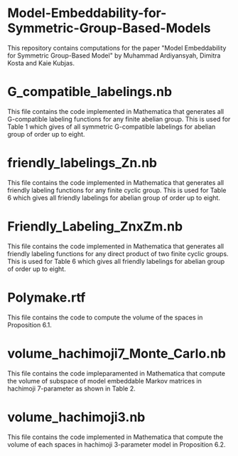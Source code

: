 # Model-Embeddability-for-Symmetric-Group-Based-Models
This repository contains computations for the paper "Model Embeddability for Symmetric Group-Based Model" by Muhammad Ardiyansyah, Dimitra Kosta and Kaie Kubjas.
# G_compatible_labelings.nb
This file contains the code implemented in Mathematica that generates all G-compatible labeling functions for any finite abelian group. This is used for Table 1 which gives of all symmetric G-compatible labelings for abelian group of order up to eight.
# friendly_labelings_Zn.nb
This file contains the code implemented in Mathematica that  generates all friendly labeling functions for any finite cyclic group. This is used for Table 6 which gives all friendly labelings for abelian group of order up to eight.
# Friendly_Labeling_ZnxZm.nb
This file contains the code implemented in Mathematica that  generates all friendly labeling functions for any direct product of two finite cyclic groups. This is used for Table 6 which gives all friendly labelings for abelian group of order up to eight.
# Polymake.rtf
This file contains the code to compute the volume of the spaces in Proposition 6.1.
# volume_hachimoji7_Monte_Carlo.nb
This file contains the code impleparamented in Mathematica that compute the volume of subspace of model embeddable Markov matrices in hachimoji 7-parameter as shown in Table 2.
# volume_hachimoji3.nb
This file contains the code implemented in Mathematica that compute the volume of each spaces in hachimoji 3-parameter model in Proposition 6.2. 
